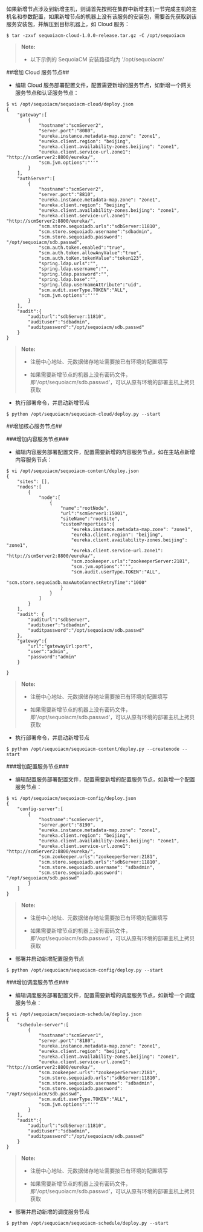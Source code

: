 如果新增节点涉及到新增主机，则请首先按照在集群中新增主机一节完成主机的主机名和参数配置，如果新增节点的机器上没有该服务的安装包，需要首先获取到该服务安装包，并解压到目标机器上，如 Cloud 服务：

```
$ tar -zxvf sequoiacm-cloud-1.0.0-release.tar.gz -C /opt/sequoiacm
```


> **Note:**
>
>  * 以下示例的 SequoiaCM 安装路径均为 '/opt/sequoiacm'


##增加 Cloud 服务节点##

- 编辑 Cloud 服务部署配置文件，配置需要新增的服务节点，如新增一个网关服务节点和认证服务节点：

```
$ vi /opt/sequoiacm/sequoiacm-cloud/deploy.json
{
    "gateway":[
	    {
		    "hostname":"scmServer2",
			"server.port":"8080",
            "eureka.instance.metadata-map.zone": "zone1",
            "eureka.client.region": "beijing",
            "eureka.client.availability-zones.beijing": "zone1",
            "eureka.client.service-url.zone1": "http://scmServer2:8800/eureka/",
			"scm.jvm.options":"''"
		}
	],
    "authServer":[
	    {
		    "hostname":"scmServer2",
			"server.port":"8810",
            "eureka.instance.metadata-map.zone": "zone1",
            "eureka.client.region": "beijing",
            "eureka.client.availability-zones.beijing": "zone1",
            "eureka.client.service-url.zone1": "http://scmServer2:8800/eureka/",
            "scm.store.sequoiadb.urls":"sdbServer:11810",
			"scm.store.sequoiadb.username":"sdbadmin",
            "scm.store.sequoiadb.password": "/opt/sequoiacm/sdb.passwd",
			"scm.auth.token.enabled":"true",
			"scm.auth.token.allowAnyValue":"true",
			"scm.auth.toKen.tokenValue":"token123",
			"spring.ldap.urls":"",
			"spring.ldap.username":"",
			"spring.ldap.password":"",
			"spring.ldap.base":"",
			"spring.ldap.usernameAttribute":"uid",
			"scm.audit.userType.TOKEN":"ALL",
			"scm.jvm.options":"''"
		}
	],
    "audit":{
		"auditurl":"sdbServer:11810",
		"audituser":"sdbadmin",
		"auditpassword":"/opt/sequoiacm/sdb.passwd"
	}
}
```

>  **Note:**
>
>  * 注册中心地址、元数据储存地址需要按已有环境的配置填写
>
>  * 如果需要新增节点的机器上没有密码文件，即'/opt/sequoiacm/sdb.passwd'，可以从原有环境的部署主机上拷贝获取

- 执行部署命令，并启动新增节点

```
$ python /opt/sequoiacm/sequoiacm-cloud/deploy.py --start
```

##增加核心服务节点##
 
###增加内容服务节点###

- 编辑内容服务部署配置文件，配置需要新增的内容服务节点，如在主站点新增内容服务节点：


```
$ vi /opt/sequoiacm/sequoiacm-content/deploy.json
{
    "sites": [],
	"nodes":[
		{
			"node":[
				{
					"name":"rootNode",
					"url":"scmServer1:15001",
					"siteName":"rootSite",
					"customProperties":{
					    "eureka.instance.metadata-map.zone": "zone1",
                        "eureka.client.region": "beijing",
                        "eureka.client.availability-zones.beijing": "zone1",
                        "eureka.client.service-url.zone1": "http://scmServer2:8800/eureka/",
						"scm.zookeeper.urls":"zookeeperServer:2181",
						"scm.jvm.options":"''",
						"scm.audit.userType.TOKEN":"ALL",
                        "scm.store.sequoiadb.maxAutoConnectRetryTime":"1000"
					}
				}
			]
		}
	],
	"audit": {
		"auditurl":"sdbServer",
		"audituser":"sdbadmin",
		"auditpassword":"/opt/sequoiacm/sdb.passwd"
    },
    "gateway":{
        "url":"gatewayUrl:port",
        "user":"admin",
        "password":"admin"
    }

}
```


>  **Note:**
>
>  * 注册中心地址、元数据储存地址需要按已有环境的配置填写
>
>  * 如果需要新增节点的机器上没有密码文件，即'/opt/sequoiacm/sdb.passwd'，可以从原有环境的部署主机上拷贝获取

- 执行部署命令，并启动新增节点

```
$ python /opt/sequoiacm/sequoiacm-content/deploy.py --createnode --start
```

###增加配置服务节点###

- 编辑配置服务部署配置文件，配置需要新增的配置服务节点，如新增一个配置服务节点：

```
$ vi /opt/sequoiacm/sequoiacm-config/deploy.json
{
    "config-server":[
	    {
		    "hostname":"scmServer1",
			"server.port":"8190",
            "eureka.instance.metadata-map.zone": "zone1",
            "eureka.client.region": "beijing",
            "eureka.client.availability-zones.beijing": "zone1",
            "eureka.client.service-url.zone1": "http://scmServer2:8800/eureka/",
			"scm.zookeeper.urls":"zookeeperServer:2181",
			"scm.store.sequoiadb.urls":"sdbServer:11810",
            "scm.store.sequoiadb.username": "sdbadmin",
            "scm.store.sequoiadb.password": "/opt/sequoiacm/sdb.passwd"
		}
	]
}
```

>  **Note:**
>
>  * 注册中心地址、元数据储存地址需要按已有环境的配置填写
>
>  * 如果需要新增节点的机器上没有密码文件，即'/opt/sequoiacm/sdb.passwd'，可以从原有环境的部署主机上拷贝获取

- 部署并启动新增配置服务节点

```
$ python /opt/sequoiacm/sequoiacm-config/deploy.py --start
```

###增加调度服务节点###

- 编辑调度服务部署配置文件，配置需要新增的调度服务节点，如新增一个调度服务节点：

```
$ vi /opt/sequoiacm/sequoiacm-schedule/deploy.json
{
    "schedule-server":[
	    {
		    "hostname":"scmServer1",
			"server.port":"8180",
            "eureka.instance.metadata-map.zone": "zone1",
            "eureka.client.region": "beijing",
            "eureka.client.availability-zones.beijing": "zone1",
            "eureka.client.service-url.zone1": "http://scmServer2:8800/eureka/",
			"scm.zookeeper.urls":"zookeeperServer:2181",
			"scm.store.sequoiadb.urls":"sdbServer:11810",
			"scm.store.sequoiadb.username": "sdbadmin",
			"scm.store.sequoiadb.password": "/opt/sequoiacm/sdb.passwd",
            "scm.audit.userType.TOKEN":"ALL",
			"scm.jvm.options":"''"
		}
	],
    "audit":{
		"auditurl":"sdbServer:11810",
		"audituser":"sdbadmin",
		"auditpassword":"/opt/sequoiacm/sdb.passwd"
	}
}
```


>  **Note:**
>
>  * 注册中心地址、元数据储存地址需要按已有环境的配置填写
>
>  * 如果需要新增节点的机器上没有密码文件，即'/opt/sequoiacm/sdb.passwd'，可以从原有环境的部署主机上拷贝获取

- 部署并启动新增的调度服务节点

```
$ python /opt/sequoiacm/sequoiacm-schedule/deploy.py --start
```

